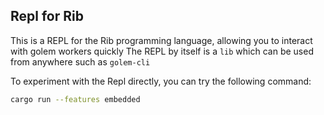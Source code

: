 ## Repl for Rib
This is a REPL for the Rib programming language, allowing you to interact with golem workers quickly
The REPL by itself is a `lib` which can be used from anywhere such as `golem-cli`

To experiment with the Repl directly, you can try the following command:

```bash
cargo run --features embedded
```